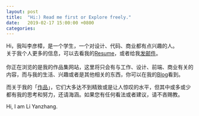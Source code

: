 ```yaml
---
layout: post
title:  "Hi:) Read me first or Explore freely."
date:   2019-02-17 15:00:00 +0800
categories:
---
```


Hi，我叫李彦樟，是一个学生，一个对设计、代码、商业都有点兴趣的人。<br>
关于我个人更多的信息，可以去看我的[Resume](https://liyanzhang.cn/resume.html)，或者给我<a href="mailto:liyanzhang1117@foxmail.com">发邮件</a>。<br>
<br>
你正在浏览的是我的作品集网站，这里将只会有与工作、设计、前端、商业有关的内容，而与我的生活、兴趣或者是其他相关的东西，你可以在我的[Blog](http://www.oh-eureka.com)看到。

而关于我的「[作品](https://liyanzhang.cn/works/)」，它们大多达不到精致或是让人惊叹的水平，但其中或多或少都有我的思考和努力，还请海涵。如果您有任何看法或者建议，请不吝赐教。

Hi, I am Li Yanzhang.

